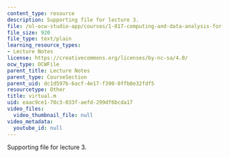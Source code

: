 ```yaml
---
content_type: resource
description: Supporting file for lecture 3.
file: /ol-ocw-studio-app/courses/1-017-computing-and-data-analysis-for-environmental-applications-fall-2003/eaac9ce178c3033faefd299df6bcda17_virtual.m
file_size: 920
file_type: text/plain
learning_resource_types:
- Lecture Notes
license: https://creativecommons.org/licenses/by-nc-sa/4.0/
ocw_type: OCWFile
parent_title: Lecture Notes
parent_type: CourseSection
parent_uid: dc1d597b-6acf-4e17-f390-0ffb0e32fdf5
resourcetype: Other
title: virtual.m
uid: eaac9ce1-78c3-033f-aefd-299df6bcda17
video_files:
  video_thumbnail_file: null
video_metadata:
  youtube_id: null
---
```

Supporting file for lecture 3.